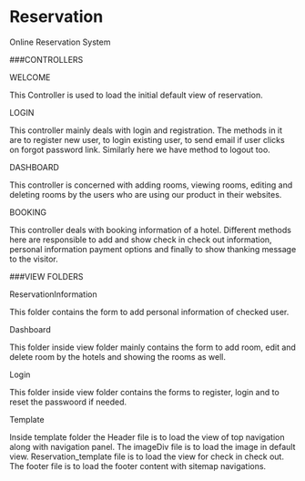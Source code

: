 Reservation
===========

Online Reservation System 

###CONTROLLERS

WELCOME

This Controller is used to load the initial default view of reservation.

LOGIN

This controller mainly deals with login and registration. The methods in it are to register new user, to login existing user, to send email if user clicks on forgot password link. Similarly here we have method to logout too.

DASHBOARD

This controller is concerned with adding rooms, viewing rooms, editing and deleting rooms by the users who are using our product in their websites. 

BOOKING

This controller deals with booking information of a hotel. Different methods here are responsible to add and show check in check out information, personal information payment options and finally to show thanking message to the visitor.


###VIEW FOLDERS

ReservationInformation

This folder contains the form to add personal information of checked user.

Dashboard

This folder inside view folder mainly contains the form to add room, edit and delete room by the hotels and showing the rooms as well.

Login

This folder inside view folder contains the forms to register, login and to reset the passwoord if needed.

Template

 Inside template folder the Header file is to load the view of top navigation along with navigation panel.
 The imageDiv file is to load the image in default view.
 Reservation_template file is to load the view for check in check out.
 The footer file is to load the footer content with sitemap navigations.
 
